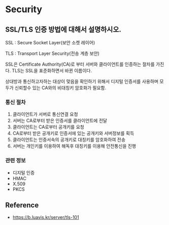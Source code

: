 # Security

## SSL/TLS 인증 방법에 대해서 설명하시오.
SSL : Secure Socket Layer(보안 소켓 레이어)

TLS : Transport Layer Security(전송 계층 보안)

SSL은 Certificate Authority(CA)로 부터 서버와 클라이언트를 인증하는 절차를 가진다. TLS는 SSL을 표준화하면서 바뀐 이름이다.

상대방과 통신하고자하는 대상이 맞음을 확인하기 위해서 디지털 인증서를 사용하며 모두가 신뢰할수 있는 CA와의 비대칭키 암호화가 필요함.
### 통신 절차

1. 클라이언트가 서버로 통신연결 요청
2. 서버는 CA로부터 받은 인증서를 클라이언트에 전달
3. 클라이언트는 CA로부터 공개키를 요청
4. CA로부터 받은 공개키로 인증서에 있는 공개키와 서버정보를 획득
5. 클라이언트는 인증서속의 공개키로 대칭키를 암호화하여 전송
6. 서버는 개인키를 이용하여 해독후 대칭키를 이용해 안전통신을 진행

### 관련 정보
- 디지털 인증
- HMAC
- X.509
- PKCS

## Reference
- https://b.luavis.kr/server/tls-101
